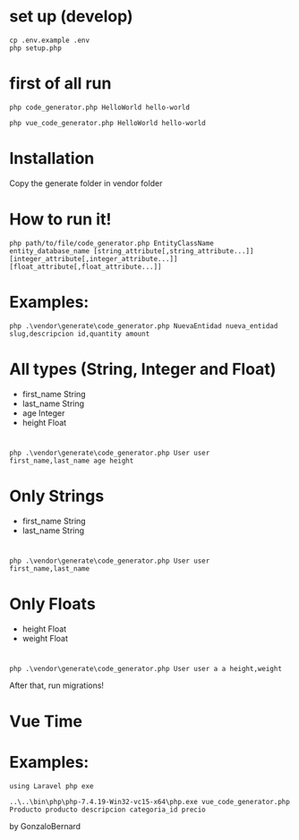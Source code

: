 # set up (develop)
    cp .env.example .env
    php setup.php

# first of all run
    php code_generator.php HelloWorld hello-world

    php vue_code_generator.php HelloWorld hello-world


# Installation
Copy the generate folder in vendor folder

# How to run it!
    php path/to/file/code_generator.php EntityClassName entity_database_name [string_attribute[,string_attribute...]] [integer_attribute[,integer_attribute...]] [float_attribute[,float_attribute...]]

# Examples:

    php .\vendor\generate\code_generator.php NuevaEntidad nueva_entidad slug,descripcion id,quantity amount

# All types (String, Integer and Float)
- first_name   String
- last_name    String
- age          Integer
- height       Float
#
    php .\vendor\generate\code_generator.php User user first_name,last_name age height


# Only Strings
- first_name   String
- last_name    String

#
    php .\vendor\generate\code_generator.php User user first_name,last_name


# Only Floats
- height   Float
- weight   Float

#
    php .\vendor\generate\code_generator.php User user a a height,weight


After that, run migrations!


# Vue Time

# Examples:
    using Laravel php exe

    ..\..\bin\php\php-7.4.19-Win32-vc15-x64\php.exe vue_code_generator.php Producto producto descripcion categoria_id precio

by GonzaloBernard
